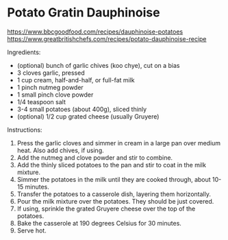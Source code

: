 # Potato Gratin Dauphinoise

https://www.bbcgoodfood.com/recipes/dauphinoise-potatoes
https://www.greatbritishchefs.com/recipes/potato-dauphinoise-recipe

Ingredients:

* (optional) bunch of garlic chives (koo chye), cut on a bias
* 3 cloves garlic, pressed
* 1 cup cream, half-and-half, or full-fat milk
* 1 pinch nutmeg powder
* 1 small pinch clove powder
* 1/4 teaspoon salt
* 3-4 small potatoes (about 400g), sliced thinly
* (optional) 1/2 cup grated cheese (usually Gruyere)

Instructions:

1. Press the garlic cloves and simmer in cream in a large pan over medium heat. Also add chives, if using.
2. Add the nutmeg and clove powder and stir to combine.
3. Add the thinly sliced potatoes to the pan and stir to coat in the milk mixture.
4. Simmer the potatoes in the milk until they are cooked through, about 10-15 minutes.
5. Transfer the potatoes to a casserole dish, layering them horizontally.
6. Pour the milk mixture over the potatoes. They should be just covered.
7. If using, sprinkle the grated Gruyere cheese over the top of the potatoes.
8. Bake the casserole at 190 degrees Celsius for 30 minutes.
9. Serve hot.
